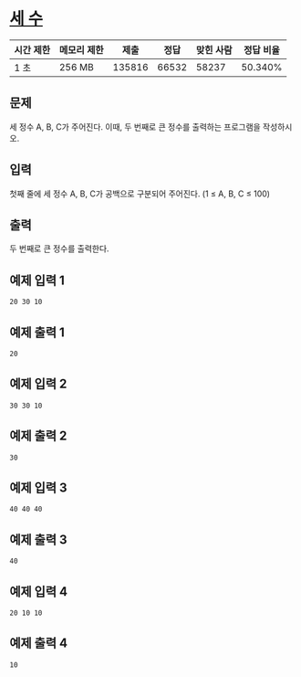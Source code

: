 # [세 수](https://www.acmicpc.net/problem/10817)

| 시간 제한 | 메모리 제한 | 제출 | 정답 | 맞힌 사람 | 정답 비율 |
| --- | --- | --- | --- | --- | --- |
| 1 초 | 256 MB | 135816 | 66532 | 58237 | 50.340% |

## 문제

세 정수 A, B, C가 주어진다. 이때, 두 번째로 큰 정수를 출력하는 프로그램을 작성하시오.

## 입력

첫째 줄에 세 정수 A, B, C가 공백으로 구분되어 주어진다. (1 ≤ A, B, C ≤ 100)

## 출력

두 번째로 큰 정수를 출력한다.

## 예제 입력 1

```
20 30 10

```

## 예제 출력 1

```
20

```

## 예제 입력 2

```
30 30 10

```

## 예제 출력 2

```
30

```

## 예제 입력 3

```
40 40 40

```

## 예제 출력 3

```
40

```

## 예제 입력 4

```
20 10 10

```

## 예제 출력 4

```
10
```
